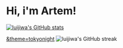 # Hi, i'm Artem!

[![luijiwa's GitHub stats](https://github-readme-stats.vercel.app/api?username=luijiwa)](https://github.com/anuraghazra/github-readme-stats)

[&theme=tokyonight](https://github-readme-streak-stats.herokuapp.com/?user=luijiwa&theme=tokyonight)
![luijiwa's GitHub streak](https://github-readme-streak-stats.herokuapp.com/?user=luijiwa)

